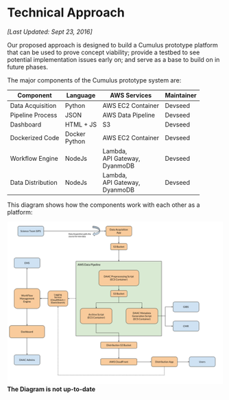 # Technical Approach

*[Last Updated: Sept 23, 2016]*

Our proposed approach is designed to build a Cumulus prototype platform that can be used to prove concept viability; provide a testbed to see potential implementation issues early on; and serve as a base to build on in future phases.

The major components of the Cumulus prototype system are:

| Component                  | Language     | AWS Services        | Maintainer |
|----------------------------|--------------|---------------------|------------|
| Data Acquisition           | Python       | AWS EC2 Container   | Devseed    |
| Pipeline Process           | JSON         | AWS Data Pipeline   | Devseed    |
| Dashboard          | HTML + JS  | S3          | Devseed    |
| Dockerized Code      | Docker<br />Python | AWS EC2 Container | Devseed |
| Workflow Engine      | NodeJs       | Lambda,<br />API Gateway,<br />DyanmoDB| Devseed  |
| Data Distribution      | NodeJs   | Lambda,<br />API Gateway,<br />DyanmoDB| Devseed  |

This diagram shows how the components work with each other as a platform:

![Technical Approach Diagram](images/technical_approach_diagram.png)
**The Diagram is not up-to-date**


